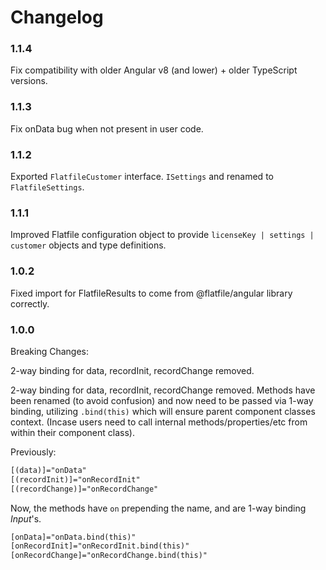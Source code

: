# Changelog

### 1.1.4

Fix compatibility with older Angular v8 (and lower) + older TypeScript versions.

### 1.1.3

Fix onData bug when not present in user code.

### 1.1.2

Exported `FlatfileCustomer` interface.
`ISettings` and renamed to `FlatfileSettings`.
### 1.1.1

Improved Flatfile configuration object to provide `licenseKey | settings | customer` objects and type definitions.

### 1.0.2

Fixed import for FlatfileResults to come from @flatfile/angular library correctly.

### 1.0.0

Breaking Changes:

2-way binding for data, recordInit, recordChange removed.

2-way binding for data, recordInit, recordChange removed.
Methods have been renamed (to avoid confusion) and now need to be passed via 1-way binding, utilizing `.bind(this)` which will ensure parent component classes context. (Incase users need to call internal methods/properties/etc from within their component class).

Previously:

```html
[(data)]="onData"
[(recordInit)]="onRecordInit"
[(recordChange)]="onRecordChange"
```

Now, the methods have `on` prepending the name, and are 1-way binding *Input*'s.

```html
[onData]="onData.bind(this)"
[onRecordInit]="onRecordInit.bind(this)"
[onRecordChange]="onRecordChange.bind(this)"
```
